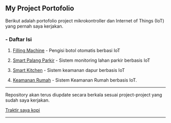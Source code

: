 ## My Project Portofolio

Berikut adalah portofolio project mikrokontroller dan Internet of Things (IoT) yang pernah saya kerjakan.

### - Daftar Isi

1. [Filling Machine](https://github.com/Thorik123/MY-PROJECT-PORTOFOLIO/tree/main/1.%20Filling%20Machine) - Pengisi botol otomatis berbasi IoT

2. [Smart Palang Parkir](https://github.com/Thorik123/MY-PROJECT-PORTOFOLIO/tree/main/2.%20Smart%20Palang%20Parkir) - Sistem monitoring lahan parkir berbasis IoT

3. [Smart Kitchen](https://github.com/Thorik123/MY-PROJECT-PORTOFOLIO/tree/main/3.%20Smart%20Kitchen) - Sistem keamanan dapur berbasis IoT

4. [Keamanan Rumah](https://github.com/Thorik123/MY-PROJECT-PORTOFOLIO/tree/main/4.%20Keamanan%20Rumah) - Sistem Keamanan Rumah berbasis IoT.

---

Repository akan terus diupdate secara berkala sesuai project-project yang sudah saya kerjakan.

[Traktir saya kopi](https://www.buymeacoffee.com/thoriktk)

---
